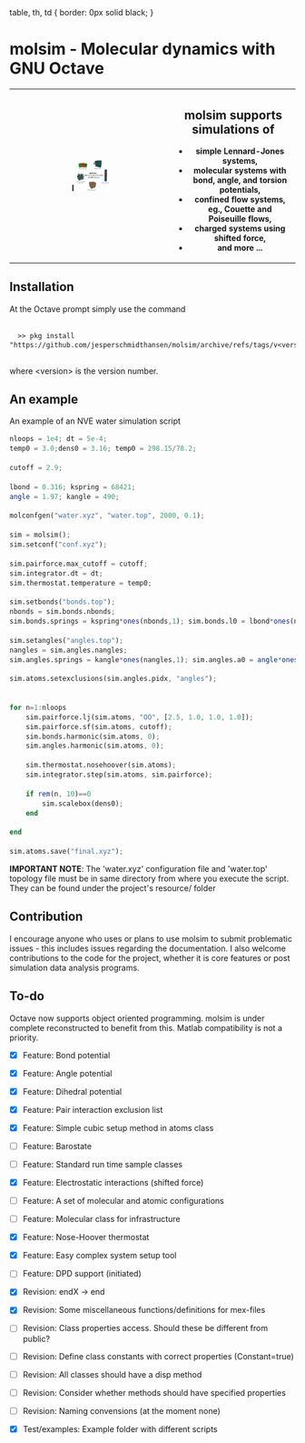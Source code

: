  <html>
table, th, td {
  border: 0px solid black;
}
<body>
<h1> molsim - Molecular dynamics with GNU Octave </h1>
<p>
 <table>
  <tr>
    <th>
    <figure>
  I     <img src="resources/logo_0.png" alt="Trulli" style="width:30%">
    </figure>
    </th>
    <th>
    <h2>
    molsim supports simulations of
    </h2>
    <ul>
    <li>simple Lennard-Jones systems,</li>
    <li>molecular systems with bond, angle, and torsion potentials,</li>
    <li>confined flow systems, eg., Couette and Poiseuille flows,</li>
    <li>charged systems using shifted force,</li>
    <li> and more ...</li>
    </ul>
  </th>
 </tr> 
</table>
</p>

<h2>Installation </h2>
<p>At the Octave prompt simply use the command </p>
<pre>
 <code>
  >> pkg install "https://github.com/jesperschmidthansen/molsim/archive/refs/tags/v&lt;version&gt;.tar.gz"
 </code> 
</pre>
<p>where &lt;version&gt; is the version number. 

<h2>An example</h2>
An example of an NVE water simulation script

```octave
nloops = 1e4; dt = 5e-4;
temp0 = 3.0;dens0 = 3.16; temp0 = 298.15/78.2; 

cutoff = 2.9;

lbond = 0.316; kspring = 68421; 
angle = 1.97; kangle = 490;

molconfgen("water.xyz", "water.top", 2000, 0.1);

sim = molsim();
sim.setconf("conf.xyz");

sim.pairforce.max_cutoff = cutoff;
sim.integrator.dt = dt;
sim.thermostat.temperature = temp0;

sim.setbonds("bonds.top");
nbonds = sim.bonds.nbonds;
sim.bonds.springs = kspring*ones(nbonds,1); sim.bonds.l0 = lbond*ones(nbonds,1); 

sim.setangles("angles.top");
nangles = sim.angles.nangles;	
sim.angles.springs = kangle*ones(nangles,1); sim.angles.a0 = angle*ones(nangles, 1);

sim.atoms.setexclusions(sim.angles.pidx, "angles");


for n=1:nloops
	sim.pairforce.lj(sim.atoms, "OO", [2.5, 1.0, 1.0, 1.0]);   
	sim.pairforce.sf(sim.atoms, cutoff);
	sim.bonds.harmonic(sim.atoms, 0);
	sim.angles.harmonic(sim.atoms, 0);

	sim.thermostat.nosehoover(sim.atoms);
	sim.integrator.step(sim.atoms, sim.pairforce);
	
	if rem(n, 10)==0
		sim.scalebox(dens0);
	end

end

sim.atoms.save("final.xyz");

```
<p> <b>IMPORTANT NOTE</b>: The 'water.xyz' configuration file and 'water.top' topology file must be in
same directory from where you execute the script. They can be found under the project's resource/ folder </p>

<h2>Contribution</h2>
<p>
I encourage anyone who uses or plans to use molsim to submit problematic issues - this includes issues regarding the documentation. I also welcome contributions to the code for the project, whether it is core features or post simulation data analysis programs. 
</p>


<h2>To-do</h2>
Octave now supports object oriented programming. molsim is under complete reconstructed to benefit
from this. Matlab compatibility is not a priority.

- [X] Feature: Bond potential
- [X] Feature: Angle potential
- [X] Feature: Dihedral potential
- [X] Feature: Pair interaction exclusion list 
- [X] Feature: Simple cubic setup method in atoms class
- [ ] Feature: Barostate
- [ ] Feature: Standard run time sample classes
- [X] Feature: Electrostatic interactions (shifted force)
- [ ] Feature: A set of molecular and atomic configurations 
- [ ] Feature: Molecular class for infrastructure
- [X] Feature: Nose-Hoover thermostat
- [X] Feature: Easy complex system setup tool
- [ ] Feature: DPD support (initiated)
- [X] Revision: endX -> end
- [X] Revision: Some miscellaneous functions/definitions for mex-files 
- [ ] Revision: Class properties access. Should these be different from public?
- [ ] Revision: Define class constants with correct properties (Constant=true)
- [ ] Revision: All classes should have a disp method
- [ ] Revision: Consider whether methods should have specified properties
- [ ] Revision: Naming convensions (at the moment none)  
- [X] Test/examples: Example folder with different scripts





</body>
</html>
